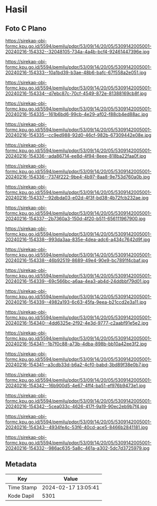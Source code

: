 # Hasil

## Foto C Plano

https://sirekap-obj-formc.kpu.go.id/5594/pemilu/pdpr/53/09/14/20/05/5309142005001-20240216-154332--32048105-734a-4a4b-bcf4-92461447396e.jpg

https://sirekap-obj-formc.kpu.go.id/5594/pemilu/pdpr/53/09/14/20/05/5309142005001-20240216-154333--10a1bd39-b3ae-48b6-bafc-67f558a2e051.jpg

https://sirekap-obj-formc.kpu.go.id/5594/pemilu/pdpr/53/09/14/20/05/5309142005001-20240216-154334--d7ebc87c-70cf-4549-872e-81388169cb8f.jpg

https://sirekap-obj-formc.kpu.go.id/5594/pemilu/pdpr/53/09/14/20/05/5309142005001-20240216-154335--161b6bd6-99cb-4e29-af02-f88cb4ed88ac.jpg

https://sirekap-obj-formc.kpu.go.id/5594/pemilu/pdpr/53/09/14/20/05/5309142005001-20240216-154335--cc9ed988-92d0-46cf-982b-67309442e08e.jpg

https://sirekap-obj-formc.kpu.go.id/5594/pemilu/pdpr/53/09/14/20/05/5309142005001-20240216-154336--ada86714-ee8d-4f94-8eee-818ba22faa0f.jpg

https://sirekap-obj-formc.kpu.go.id/5594/pemilu/pdpr/53/09/14/20/05/5309142005001-20240216-154336--7374f222-9be4-4b97-8aa8-9e753d760a0b.jpg

https://sirekap-obj-formc.kpu.go.id/5594/pemilu/pdpr/53/09/14/20/05/5309142005001-20240216-154337--92dbda03-e02d-4f3f-bd38-4b72fcb232ae.jpg

https://sirekap-obj-formc.kpu.go.id/5594/pemilu/pdpr/53/09/14/20/05/5309142005001-20240216-154337--2b7360a3-150d-4f20-b511-656111967900.jpg

https://sirekap-obj-formc.kpu.go.id/5594/pemilu/pdpr/53/09/14/20/05/5309142005001-20240216-154338--993da3aa-835e-4dea-adc6-a434c7642d9f.jpg

https://sirekap-obj-formc.kpu.go.id/5594/pemilu/pdpr/53/09/14/20/05/5309142005001-20240216-154338--46b92519-8689-49e4-90e9-bc7891f4cbaf.jpg

https://sirekap-obj-formc.kpu.go.id/5594/pemilu/pdpr/53/09/14/20/05/5309142005001-20240216-154339--69c566bc-a6aa-4ea3-ab4d-24ddbbf79d01.jpg

https://sirekap-obj-formc.kpu.go.id/5594/pemilu/pdpr/53/09/14/20/05/5309142005001-20240216-154339--4982a193-6c63-45fa-9eea-b21ccd2e3a11.jpg

https://sirekap-obj-formc.kpu.go.id/5594/pemilu/pdpr/53/09/14/20/05/5309142005001-20240216-154340--4dd6325e-2f92-4e3d-9777-c2aabf91e5e2.jpg

https://sirekap-obj-formc.kpu.go.id/5594/pemilu/pdpr/53/09/14/20/05/5309142005001-20240216-154341--1b7f0c88-a73b-4dba-898b-bb10a42ee3f2.jpg

https://sirekap-obj-formc.kpu.go.id/5594/pemilu/pdpr/53/09/14/20/05/5309142005001-20240216-154341--a3cdb33d-b6a2-4cf0-babd-3bd89f38e0b7.jpg

https://sirekap-obj-formc.kpu.go.id/5594/pemilu/pdpr/53/09/14/20/05/5309142005001-20240216-154342--16b900d5-4e67-4ff4-ba51-ef976b9473e1.jpg

https://sirekap-obj-formc.kpu.go.id/5594/pemilu/pdpr/53/09/14/20/05/5309142005001-20240216-154342--5cea033c-4626-417f-9a19-90ec2eb9b7f4.jpg

https://sirekap-obj-formc.kpu.go.id/5594/pemilu/pdpr/53/09/14/20/05/5309142005001-20240216-154343--4934fe4c-53f6-40cd-ace5-8466b2841181.jpg

https://sirekap-obj-formc.kpu.go.id/5594/pemilu/pdpr/53/09/14/20/05/5309142005001-20240216-154332--986ac635-5a8c-461a-a302-5dc7d3725979.jpg


## Metadata

| Key        | Value               |
| ---------- | ------------------- |
| Time Stamp | 2024-02-17 13:05:41 |
| Kode Dapil | 5301                |



